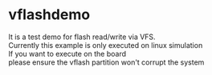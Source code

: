 # vflashdemo
  
It is a test demo for flash read/write via VFS.  
Currently this example is only executed on linux simulation  
If you want to execute on the board  
please ensure the vflash partition won't corrupt the system

